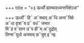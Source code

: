 +++
title = "०३ ऊर्ध्वो ह्यस्थादध्यन्तरिक्षेऽधा"

+++
ऊर्ध्वो᳓ हि᳓ अ᳓स्थाद् अ᳓धि अन्त᳓रिक्षे  
अ᳓धा वृत्रा᳓य प्र᳓ वधं᳓ जभार  
मि᳓हं व᳓सान उ᳓प ही᳓म् अ᳓दुद्रोत्  
तिग्मा᳓युधो अजयच् छ᳓त्रुम् इ᳓न्द्रः
